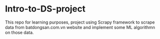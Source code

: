# Intro-to-DS-project
This repo for learning purposes, project using Scrapy framework to scrape data from batdongsan.com.vn website and implement some ML algorithmn on those data.

